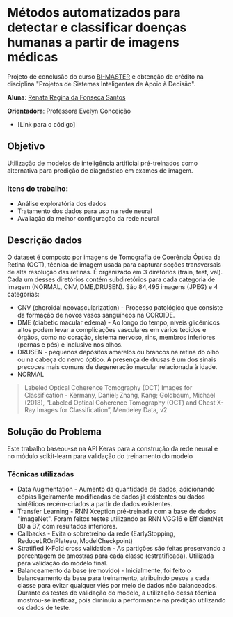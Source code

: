 # Métodos automatizados para detectar e classificar doenças humanas a partir de imagens médicas

Projeto de conclusão do curso [BI-MASTER](https://ica.puc-rio.ai/bi-master/) e obtenção de crédito na disciplina "Projetos de Sistemas Inteligentes de Apoio à Decisão".

**Aluna**: [Renata Regina da Fonseca Santos](https://github.com/rrfsantos)

**Orientadora**: Professora Evelyn Conceição

* [Link para o código]

## Objetivo

Utilização de modelos de inteligência artificial pré-treinados como alternativa para predição de diagnóstico em exames de imagem. 

### Itens do trabalho:

* Análise exploratória dos dados
* Tratamento dos dados para uso na rede neural
* Avaliação da melhor configuração da rede neural


## Descrição dados
O dataset é composto por imagens de Tomografia de Coerência Óptica da Retina (OCT), técnica de imagem usada para capturar seções transversais de alta resolução das retinas. É organizado em 3 diretórios (train, test, val). Cada um desses diretórios contém subdiretórios para cada categoria de imagem (NORMAL, CNV, DME,DRUSEN). São 84,495 imagens (JPEG) e 4 categorias:

* CNV (choroidal neovascularization) - Processo patológico que consiste da formação de novos vasos sanguíneos na COROIDE.
* DME (diabetic macular edema) - Ao longo do tempo, níveis glicêmicos altos podem levar a complicações vasculares em vários tecidos e órgãos, como no coração, sistema nervoso, rins, membros inferiores (pernas e pés) e inclusive nos olhos.
* DRUSEN - pequenos depósitos amarelos ou brancos na retina do olho ou na cabeça do nervo óptico. A presença de drusas é um dos sinais precoces mais comuns de degeneração macular relacionada à idade.
* NORMAL

> Labeled Optical Coherence Tomography (OCT) Images for Classification - Kermany, Daniel; Zhang, Kang; Goldbaum, Michael (2018), “Labeled Optical Coherence Tomography (OCT) and Chest X-Ray Images for Classification”, Mendeley Data, v2

## Solução do Problema

Este trabalho baseou-se na API Keras para a construção da rede neural e no módulo scikit-learn para validação do treinamento do modelo

### Técnicas utilizadas 

* Data Augmentation - Aumento da quantidade de dados, adicionando cópias ligeiramente modificadas de dados já existentes ou dados sintéticos recém-criados a partir de dados existentes.
* Transfer Learning - RNN Xception pré-treinada com a base de dados "imageNet". Foram feitos testes utilizando as RNN VGG16 e EfficientNet B0 a B7, com resultados inferiores.
* Callbacks - Evita o sobretreino da rede (EarlyStopping, ReduceLROnPlateau, ModelCheckpoint)
* Stratified K-Fold cross validation - As partições são feitas preservando a porcentagem de amostras para cada classe (estratificada). Utilizada para validação do modelo final.
* Balanceamento da base (removido) - Inicialmente, foi feito o balanceamento da base para treinamento, atribuindo pesos a cada classe para evitar qualquer viés por meio de dados não balanceados. Durante os testes de validação do modelo, a utilização dessa técnica mostrou-se ineficaz, pois diminuiu a performance na predição utilizando os dados de teste.
